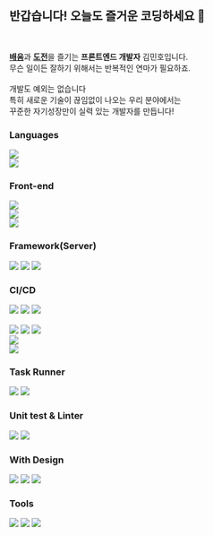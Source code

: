 <h2>반갑습니다! 오늘도 즐거운 코딩하세요 👋</h3>

<br/>

[**배움**](https://velog.io/@mujaen)과 [**도전**](https://www.jinjer-dev.site/)을 즐기는 **프론트엔드 개발자** 김민호입니다.<br/>
무슨 일이든 잘하기 위해서는 반복적인 연마가 필요하죠.<br/><br/> 
개발도 예외는 없습니다<br/>
특히 새로운 기술이 끊임없이 나오는 우리 분야에서는<br/> 
꾸준한 자기성장만이 실력 있는 개발자를 만듭니다!


<h3>Languages</h3>

<img src="https://img.shields.io/badge/Javascript-ES6-informational?style=flat&logo=Javascript&logoColor=white&color=2bbc8a"/></a> <br> 
<img src="https://img.shields.io/badge/TypeScript-informational?style=flat&logo=TypeScript&logoColor=white&color=2bbc8a"/></a>


<h3>Front-end</h3>

<img src="https://img.shields.io/badge/React-CRA, Hook, Context-informational?style=flat&logo=React&logoColor=white&color=2bbc8a"/></a><br>
<img src="https://img.shields.io/badge/Redux-Saga, Toolkit-informational?style=flat&logo=Redux&logoColor=white&color=2bbc8a"/></a><br>
<img src="https://img.shields.io/badge/GraphQL-Apollo-informational?style=flat&logo=GraphQL&logoColor=white&color=2bbc8a"/></a><br>

<h3>Framework(Server)</h3>

<img src="https://img.shields.io/badge/Next.js-informational?style=flat&logo=Next.js&logoColor=white&color=2bbc8a"/></a>
<img src="https://img.shields.io/badge/Express-informational?style=flat&logo=Express&logoColor=white&color=2bbc8a"/></a>
<img src="https://img.shields.io/badge/SpringBoot-informational?style=flat&logo=Spring&logoColor=white&color=2bbc8a"/></a><br>

<h3>CI/CD</h3>

<img src="https://img.shields.io/badge/Git-informational?style=flat&logo=Git&logoColor=white&color=2bbc8a"/></a>
<img src="https://img.shields.io/badge/GitHub-informational?style=flat&logo=GitHub&logoColor=white&color=2bbc8a"/></a>
<img src="https://img.shields.io/badge/GitLab-informational?style=flat&logo=GitLab&logoColor=white&color=2bbc8a"/></a>
<br><br>
<img src="https://img.shields.io/badge/Docker-informational?style=flat&logo=Docker&logoColor=white&color=2bbc8a"/></a>
<img src="https://img.shields.io/badge/Portainer-informational?style=flat&logo=Portainer&logoColor=white&color=2bbc8a"/></a>
<img src="https://img.shields.io/badge/Gradle-informational?style=flat&logo=Gradle&logoColor=white&color=2bbc8a"/></a><br>
<img src="https://img.shields.io/badge/AWS-EC2, Route53, Elastic Beanstalk-informational?style=flat&logo=amazon-aws&logoColor=white&color=2bbc8a"/></a><br>
<img src="https://img.shields.io/badge/Firebase-Authentication, Firestore-informational?style=flat&logo=Firebase&logoColor=white&color=2bbc8a"/></a>

<h3>Task Runner</h3>

<img src="https://img.shields.io/badge/npm-informational?style=flat&logo=npm&logoColor=white&color=2bbc8a"/></a>
<img src="https://img.shields.io/badge/gulp-informational?style=flat&logo=gulp&logoColor=white&color=2bbc8a"/></a>


<h3>Unit test & Linter</h3>

<img src="https://img.shields.io/badge/Jest-informational?style=flat&logo=Jest&logoColor=white&color=2bbc8a"/></a>
<img src="https://img.shields.io/badge/Prettier-informational?style=flat&logo=Prettier&logoColor=white&color=2bbc8a"/></a>


<h3>With Design</h3>

<img src="https://img.shields.io/badge/Figma-informational?style=flat&logo=Figma&logoColor=white&color=2bbc8a"/></a>
<img src="https://img.shields.io/badge/Zeplin-informational?style=flat&color=2bbc8a"/></a>
<img src="https://img.shields.io/badge/Adobe XD-informational?style=flat&logo=Adobe XD&logoColor=white&color=2bbc8a"/></a>


<h3>Tools</h3>

<img src="https://img.shields.io/badge/Slack-informational?style=flat&logo=Slack&logoColor=white&color=2bbc8a"/></a>
<img src="https://img.shields.io/badge/Jira-informational?style=flat&logo=Jira&logoColor=white&color=2bbc8a"/></a>
<img src="https://img.shields.io/badge/Notion-informational?style=flat&logo=Notion&logoColor=white&color=2bbc8a"/></a>
